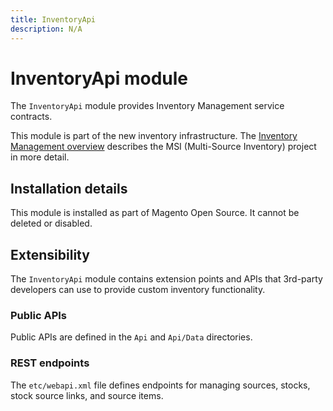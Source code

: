 ```yaml
---
title: InventoryApi
description: N/A
---
```


# InventoryApi module

The `InventoryApi` module provides Inventory Management service contracts.

This module is part of the new inventory infrastructure. The
[Inventory Management overview](https://developer.adobe.com/commerce/webapi/rest/inventory/index.html)
describes the MSI (Multi-Source Inventory) project in more detail.

## Installation details

This module is installed as part of Magento Open Source. It cannot be deleted or disabled.

## Extensibility

The `InventoryApi` module contains extension points and APIs that 3rd-party developers
can use to provide custom inventory functionality.

### Public APIs

Public APIs are defined in the `Api` and `Api/Data` directories.

### REST endpoints

The `etc/webapi.xml` file defines endpoints for managing sources, stocks, stock source links, and source items.
